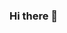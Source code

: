### Hi there 👋

<!--
**Hamidanwari/Hamidanwari** is a ✨ _special_ ✨ repository because its `README.md` (this file) appears on your GitHub profile.

This is hamid anwari I'm in to QA industry

- 🔭 I’m currently working on java 
- 🌱 I’m currently learning ...
- 👯 I’m looking to collaborate on ...
- 🤔 I’m looking for help with ...
- 💬 Ask me about ...
- 📫 How to reach me: ...
- 😄 Pronouns: ...
- ⚡ Fun fact: ...
-->
